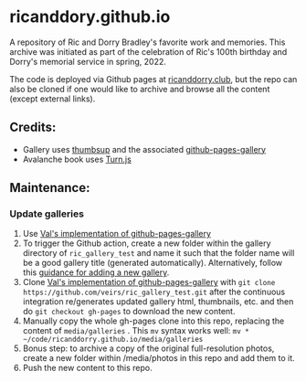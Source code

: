# ricanddory.github.io

A repository of Ric and Dorry Bradley's favorite work and memories. This archive was initiated as part of the celebration of Ric's 100th birthday and Dorry's memorial service in spring, 2022.

The code is deployed via Github pages at [ricanddorry.club](https://ricanddorry.club), but the repo can also be cloned if one would like to archive and browse all the content (except external links).


## Credits:
* Gallery uses [thumbsup](https://github.com/thumbsup/thumbsup) and the associated [github-pages-gallery](https://github.com/gautamkrishnar/github-pages-gallery)
* Avalanche book uses [Turn.js](http://www.turnjs.com)


## Maintenance:

### Update galleries

1. Use [Val's implementation of github-pages-gallery](https://github.com/veirs/ric_gallery_test)
2. To trigger the Github action, create a new folder within the gallery directory of `ric_gallery_test` and name it such that the folder name will be a good gallery title (generated automatically). Alternatively, follow this [guidance for adding a new gallery](https://github.com/veirs/ric_gallery_test#adding-a-new-album-to-gallery).
3. Clone [Val's implementation of github-pages-gallery](https://github.com/veirs/ric_gallery_test) with `git clone https://github.com/veirs/ric_gallery_test.git` after the continuous integration re/generates updated gallery html, thumbnails, etc. and then do `git checkout gh-pages` to download the new content.
4. Manually copy the whole gh-pages clone into this repo, replacing the content of `media/galleries` . This `mv` syntax works well: `mv * ~/code/ricanddorry.github.io/media/galleries`
5. Bonus step: to archive a copy of the original full-resolution photos, create a new folder within /media/photos in this repo and add them to it.
6. Push the new content to this repo.


